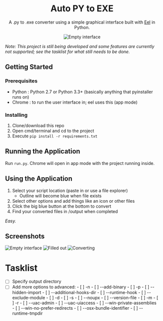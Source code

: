 <h1 align="center">Auto PY to EXE</h1>
<p align="center">A .py to .exe converter using a simple graphical interface built with <a href="https://github.com/ChrisKnott/Eel">Eel</a> in Python.</p>

<div align="center">
    <img src="https://i.imgur.com/BvfQABI.png" alt="Empty interface">
</div>

*Note: This project is still being developed and some features are currently not supported; see the tasklist for what still needs to be done.*
## Getting Started

### Prerequisites
 - Python : Python 2.7 or Python 3.3+ (basically anything that pyinstaller runs on)
 - Chrome : to run the user interface in; eel uses this (app mode)

### Installing
1. Clone/download this repo
2. Open cmd/terminal and cd to the project
3. Execute ```pip install -r requirements.txt```

## Running the Application
Run ```run.py```. Chrome will open in app mode with the project running inside.

## Using the Application
1. Select your script location (paste in or use a file explorer)
    - Outline will become blue when file exists
2. Select other options and add things like an icon or other files
3. Click the big blue button at the bottom to convert
4. Find your converted files in /output when completed

*Easy.*

## Screenshots
![Empty interface](https://i.imgur.com/PIWXYQf.png)
![Filled out](https://i.imgur.com/Y4itvce.png)
![Converting](https://i.imgur.com/MjdONcC.png)

# Tasklist
- [ ] Specify output directory
- [ ] Add more options to advanced:
        - [ ] -n
        - [ ] --add-binary
        - [ ] -p
        - [ ] --hidden-import
        - [ ] --additional-hooks-dir
        - [ ] --runtime-hook
        - [ ] --exclude-module
        - [ ] -d
        - [ ] -s
        - [ ] --noupx
        - [ ] --version-file
        - [ ] -m
        - [ ] -r
        - [ ] --uac-admin
        - [ ] --uac-uiaccess
        - [ ] --win-private-assemblies
        - [ ] --win-no-prefer-redirects
        - [ ] --osx-bundle-identifier
        - [ ] --runtime-tmpdir
